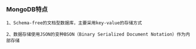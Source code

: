 
### MongoDB特点

    1、Schema-free的文档型数据库，主要采用key-value的存储方式
    
    2、数据存储使用JSON的变种BSON（Binary Serialized Document Notation）作为内部存储
    
    
    
    
    
    
    
    
    
    